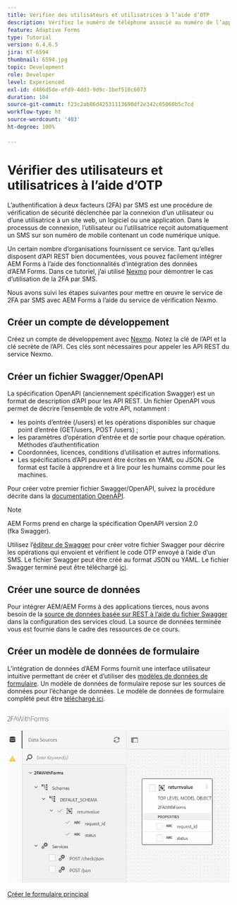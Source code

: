 ```yaml
---
title: Vérifier des utilisateurs et utilisatrices à l’aide d’OTP
description: Vérifiez le numéro de téléphone associé au numéro de l’application à l’aide d’OTP.
feature: Adaptive Forms
type: Tutorial
version: 6.4,6.5
jira: KT-6594
thumbnail: 6594.jpg
topic: Development
role: Developer
level: Experienced
exl-id: d486d5de-efd9-4dd3-9d9c-1bef510c6073
duration: 104
source-git-commit: f23c2ab86d42531113690df2e342c65060b5c7cd
workflow-type: ht
source-wordcount: '403'
ht-degree: 100%

---
```


# Vérifier des utilisateurs et utilisatrices à l’aide d’OTP

L’authentification à deux facteurs (2FA) par SMS est une procédure de vérification de sécurité déclenchée par la connexion d’un utilisateur ou d’une utilisatrice à un site web, un logiciel ou une application. Dans le processus de connexion, l’utilisateur ou l’utilisatrice reçoit automatiquement un SMS sur son numéro de mobile contenant un code numérique unique.

Un certain nombre d’organisations fournissent ce service. Tant qu’elles disposent d’API REST bien documentées, vous pouvez facilement intégrer AEM Forms à l’aide des fonctionnalités d’intégration des données d’AEM Forms. Dans ce tutoriel, j’ai utilisé [Nexmo](https://developer.nexmo.com/verify/overview) pour démontrer le cas d’utilisation de la 2FA par SMS.

Nous avons suivi les étapes suivantes pour mettre en œuvre le service de 2FA par SMS avec AEM Forms à l’aide du service de vérification Nexmo.

## Créer un compte de développement

Créez un compte de développement avec [Nexmo](https://dashboard.nexmo.com/sign-in). Notez la clé de l’API et la clé secrète de l’API. Ces clés sont nécessaires pour appeler les API REST du service Nexmo.

## Créer un fichier Swagger/OpenAPI

La spécification OpenAPI (anciennement spécification Swagger) est un format de description d’API pour les API REST. Un fichier OpenAPI vous permet de décrire l’ensemble de votre API, notamment :

* les points d’entrée (/users) et les opérations disponibles sur chaque point d’entrée (GET/users, POST /users) ;
* les paramètres d’opération d’entrée et de sortie pour chaque opération.
Méthodes d’authentification
* Coordonnées, licences, conditions d’utilisation et autres informations.
* Les spécifications d’API peuvent être écrites en YAML ou JSON. Ce format est facile à apprendre et à lire pour les humains comme pour les machines.

Pour créer votre premier fichier Swagger/OpenAPI, suivez la procédure décrite dans la [documentation OpenAPI](https://swagger.io/docs/specification/2-0/basic-structure/).

>[!NOTE]
> AEM Forms prend en charge la spécification OpenAPI version 2.0 (fka Swagger).

Utilisez l’[éditeur de Swagger](https://editor.swagger.io/) pour créer votre fichier Swagger pour décrire les opérations qui envoient et vérifient le code OTP envoyé à l’aide d’un SMS. Le fichier Swagger peut être créé au format JSON ou YAML. Le fichier Swagger terminé peut être téléchargé [ici](assets/two-factore-authentication-swagger.zip).

## Créer une source de données

Pour intégrer AEM/AEM Forms à des applications tierces, nous avons besoin de la [source de données basée sur REST à l’aide du fichier Swagger](https://experienceleague.adobe.com/docs/experience-manager-learn/forms/ic-web-channel-tutorial/parttwo.html?lang=fr) dans la configuration des services cloud. La source de données terminée vous est fournie dans le cadre des ressources de ce cours.

## Créer un modèle de données de formulaire

L’intégration de données d’AEM Forms fournit une interface utilisateur intuitive permettant de créer et d’utiliser des [modèles de données de formulaire](https://experienceleague.adobe.com/docs/experience-manager-65/forms/form-data-model/create-form-data-models.html?lang=fr). Un modèle de données de formulaire repose sur les sources de données pour l’échange de données.
Le modèle de données de formulaire complété peut être [téléchargé ici](assets/sms-2fa-fdm.zip).

![Modèle de données de formulaire.](assets/2FA-fdm.PNG)

[Créer le formulaire principal](./create-the-main-adaptive-form.md)
